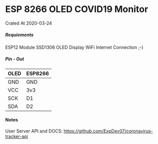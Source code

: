 # ESP 8266 OLED COVID19 Monitor
Crated At 2020-03-24

##### Requiements
ESP12 Module
SSD1306 OLED Display
WiFi Internet Connection ;-)

##### Pin - Out
|OLED|ESP8266|
|--------|-------|
|GND| GND |
|VCC|3v3|
|SCK|D1|
|SDA|D2|

#### Notes
User Server API and DOCS: https://github.com/ExpDev07/coronavirus-tracker-api
